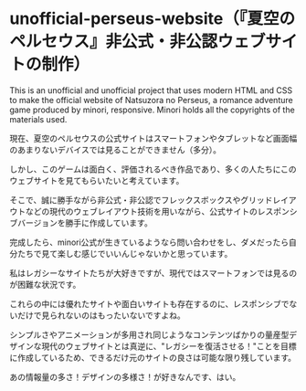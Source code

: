 # unofficial-perseus-website（『夏空のペルセウス』非公式・非公認ウェブサイトの制作）
This is an unofficial and unofficial project that uses modern HTML and CSS to make the official website of Natsuzora no Perseus, a romance adventure game produced by minori, responsive.
Minori holds all the copyrights of the materials used.


現在、夏空のペルセウスの公式サイトはスマートフォンやタブレットなど画面幅のあまりないデバイスでは見ることができません（多分）。

しかし、このゲームは面白く、評価されるべき作品であり、多くの人たちにこのウェブサイトを見てもらいたいと考えています。

そこで、誠に勝手ながら非公式・非公認でフレックスボックスやグリッドレイアウトなどの現代のウェブレイアウト技術を用いながら、公式サイトのレスポンシブバージョンを勝手に作成しています。

完成したら、minori公式が生きているようなら問い合わせをし、ダメだったら自分たちで見て楽しむ感じでいいんじゃないかと思っています。

私はレガシーなサイトたちが大好きですが、現代ではスマートフォンでは見るのが困難な状況です。

これらの中には優れたサイトや面白いサイトも存在するのに、レスポンシブでないだけで見られないのはもったいないですよね。

シンプルさやアニメーションが多用され同じようなコンテンツばかりの量産型デザインな現代のウェブサイトとは真逆に、"レガシーを復活させる！"ことを目標に作成しているため、できるだけ元のサイトの良さは可能な限り残しています。

あの情報量の多さ！デザインの多様さ！が好きなんです、はい。
